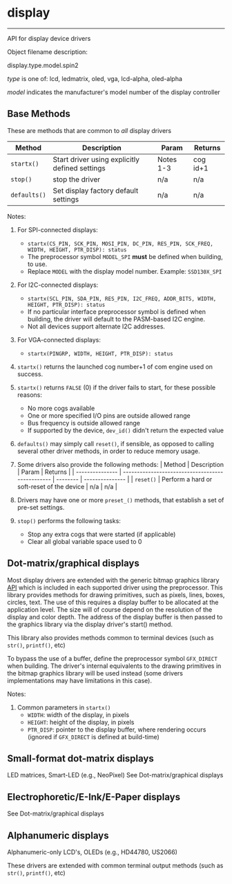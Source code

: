 # display
---------

API for display device drivers

Object filename description:

display.type.model.spin2

_type_ is one of: lcd, ledmatrix, oled, vga, lcd-alpha, oled-alpha

_model_ indicates the manufacturer's model number of the display controller


## Base Methods

These are methods that are common to _all_ display drivers

| Method          | Description                                      | Param     | Returns        |
| --------------- | ------------------------------------------------ | --------- | -------------- |
| `startx()`      | Start driver using explicitly defined settings   | Notes 1-3 | cog id+1       |
| `stop()`        | stop the driver                                  | n/a       | n/a            |
| `defaults()`    | Set display factory default settings             | n/a       | n/a            |

Notes:

1. For SPI-connected displays:
	* `startx(CS_PIN, SCK_PIN, MOSI_PIN, DC_PIN, RES_PIN, SCK_FREQ, WIDTH, HEIGHT, PTR_DISP):
status`
	* The preprocessor symbol `MODEL_SPI` __must__ be defined when building, to use.
	* Replace `MODEL` with the display model number. Example: `SSD130X_SPI`

2. For I2C-connected displays:
	* `startx(SCL_PIN, SDA_PIN, RES_PIN, I2C_FREQ, ADDR_BITS, WIDTH, HEIGHT, PTR_DISP): status`
	* If no particular interface preprocessor symbol is defined when building, the driver will
default to the PASM-based I2C engine.
	* Not all devices support alternate I2C addresses.

3. For VGA-connected displays:
	* `startx(PINGRP, WIDTH, HEIGHT, PTR_DISP): status`

4. `startx()` returns the launched cog number+1 of com engine used on success.

5. `startx()` returns `FALSE` (0) if the driver fails to start, for these possible reasons:
	* No more cogs available
	* One or more specified I/O pins are outside allowed range
	* Bus frequency is outside allowed range
	* If supported by the device, `dev_id()` didn't return the expected value

6. `defaults()` may simply call `reset()`, if sensible, as opposed to calling several other driver
methods, in order to reduce memory usage.

7. Some drivers also provide the following methods:
| Method          | Description                                      | Param    | Returns         |
| --------------- | ------------------------------------------------ | -------- | --------------- |
| `reset()`       | Perform a hard or soft-reset of the device       | n/a      | n/a             |

8. Drivers may have one or more `preset_()` methods, that establish a set of pre-set settings.

9. `stop()` performs the following tasks:
	* Stop any extra cogs that were started (if applicable)
	* Clear all global variable space used to 0

## Dot-matrix/graphical displays

Most display drivers are extended with the generic bitmap graphics library [API](graphics.common.md)
which is included in each supported driver using the preprocessor. This library provides methods
for drawing primitives, such as pixels, lines, boxes, circles, text. The use of this requires a
display buffer to be allocated at the application level. The size will of course depend on the
resolution of the display and color depth. The address of the display buffer is then passed to the
graphics library via the display driver's start() method.

This library also provides methods common to terminal devices (such as `str()`, `printf()`, etc)

To bypass the use of a buffer, define the preprocessor symbol `GFX_DIRECT` when building.
The driver's internal equivalents to the drawing primitives in the bitmap graphics library
will be used instead (some drivers implementations may have limitations in this case).

Notes:
1. Common parameters in `startx()`
	* `WIDTH`: width of the display, in pixels
	* `HEIGHT`: height of the display, in pixels
	* `PTR_DISP`: pointer to the display buffer, where rendering occurs (ignored if `GFX_DIRECT`
		is defined at build-time)

## Small-format dot-matrix displays

LED matrices, Smart-LED (e.g., NeoPixel)
See Dot-matrix/graphical displays


## Electrophoretic/E-Ink/E-Paper displays

See Dot-matrix/graphical displays


## Alphanumeric displays

Alphanumeric-only LCD's, OLEDs (e.g., HD44780, US2066)

These drivers are extended with common terminal output methods (such as `str()`, `printf()`, etc)

